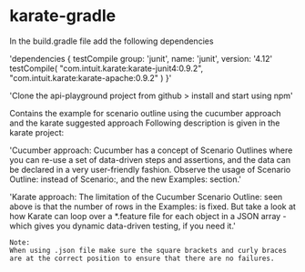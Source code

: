 # karate-gradle
In the build.gradle file add the following dependencies 
  
  'dependencies {
    testCompile group: 'junit', name: 'junit', version: '4.12'
    testCompile(
            "com.intuit.karate:karate-junit4:0.9.2",
            "com.intuit.karate:karate-apache:0.9.2"
    ) }'
    
    
 'Clone the api-playground project from github > install and start using npm'
 
 Contains the example for scenario outline using the cucumber approach and the karate suggested approach
  Following description is given in the karate project:
 
 'Cucumber approach:
      Cucumber has a concept of Scenario Outlines where you can re-use a set of data-driven steps and assertions, and the data can be     declared in a very user-friendly fashion. Observe the usage of Scenario Outline: instead of Scenario:, and the new Examples: section.'
  
  'Karate approach:
    The limitation of the Cucumber Scenario Outline: seen above is that the number of rows in the Examples: is fixed. But take a look at how Karate can loop over a *.feature file for each object in a JSON array - which gives you dynamic data-driven testing, if you need it.' 
    
    Note:
    When using .json file make sure the square brackets and curly braces are at the correct position to ensure that there are no failures.
    
